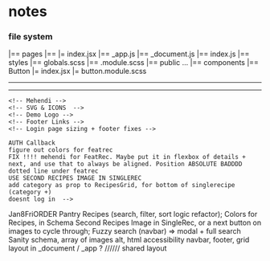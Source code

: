 # notes

### file system
|== pages
    |== <name>
        |= index.jsx
    |== _app.js
    |== _document.js
    |== index.js
|== styles
    |== globals.scss
    |== <name>.module.scss
|== public
    ...
|== components
    |== Button
        |= index.jsx
        |= button.module.scss

---
<!-- todo 

- featRecipe API / getAllFeaturableRecipes => allow params for /snacks only! featRecipe/
- assigned color functions / option in SANITYIO for colors - featured & single 
- api for ingredients to have caloric values
- figure out 'next' featured recipe
- spice in grid form 

dec 31st LEFT - 
MORE RECIPES COMPONENT
    - made, with options 
    - css grid

PANTRY
    - css grid ingredients, add up ingredients and check any recipes
    - visually similar to more recipes, might be reusable

SEARCH 
    - ONLY RECIPES, ingredients section only in pantry (doesn't make sense to search for ingredients)

CSS GRID for INDEX -> footer

REGISTER -
    sanityio schema for users
    authentication
    saved recipes, with user schema

ABOUT - 
    simple write up
    SOCIALS coming soon

IMAGES - 
    squared, sanity asset pipeline image editor
    sanity array of images schema

DIFFICULTY - 
    make css bar of 10steps

LOAD SANITY DATA! 

ART -
    mehendi stock art, placed at edges of pages
    dotted lines
    svg for next featured recipe,  -->

--- 
<!-- 
division of tasks

JAN 1st - 
    REGISTER / AUTHENTICATION
    SANITYIO USER SCHEMA
    queries to save recipe to user

    ABOUT
    simple write up

    ? -> next feat recipe svg, mehendi
JAN 2nd -
    CSS GRID
    index css grid, sticky footer
    MORE RECIPES COMPONENT

    ? -> mehendi, auth completion (callback, login page css grid)
JAN 3rd -
    SEARCH
    SANITY DATA LOAD 
    DIFFICULTY BAR 

    ? -> PANTRY, IMAGES
JAN 4th -
    PANTRY
    HOSTING
    RESUME 
    a/A

    'COMPLETED'

---  -->

<!-- regrouping on JAN 5th! 

remainders - 
    SANITYIO USER SCHEMA 
    SAVED RECIPES 
    AUTH CALLBACK
        - 
    MEHENDI CSS 
    SVGS & ICONS (inc. DOTTED LINES)
    DEMO (NAVBAR LOGO)
        - 
    FUZZY JSON SEARCH (NAVBAR) 
    SEARCH (NAVBAR) MODAL / STYLING 
    SEARCH / FILTER (RECIPES) LOGIC
        - 
    PANTRY
        - 
    COMPLETION OF AUX PAGES (SOCIALS, ABOUT)
    FOOTER LINKS
        -
    AUTO IMAGE PIPELINE SANITYIO
    SANITYIO DATA LOAD - RECIPES + INGREDIENTS + ETC -->


<!-- AuxWork -->
    <!-- Mehendi -->
    <!-- SVG & ICONS  -->
    <!-- Demo Logo -->
    <!-- Footer Links -->
    <!-- Login page sizing + footer fixes -->

<!-- AuxWork (cont.)
    Blog Divs
    Index MoreRecipes Comp
    -
    Sanity Image Pipeline
    MoreRecipes Comp following SingleRecipe
    cont. Mehendi / diff one on [recipe].js
    Aux Pages (social / about)
    <!-- getStaticProps for recipes.js -->
    AUTH Callback
    figure out colors for featrec
    FIX !!!! mehendi for FeatRec. Maybe put it in flexbox of details + next, and use that to always be aligned. Position ABSOLUTE BADDDD
    dotted line under featrec
    USE SECOND RECIPES IMAGE IN SINGLEREC
    add category as prop to RecipesGrid, for bottom of singlerecipe (category +)
    doesnt log in  -->

Jan8FriORDER
    <!-- Sanity Image Pipeline -->
    <!-- MoreRecipes (by category, after SingleRecipe); -->
    <!-- Aux Pages (socials / about) -->
    <!-- FeatRec Mehendi fix, flexbox with details + next (currently pos absoluted); -->
    <!-- dotted svg under featRec, better way to implement? -->
    Pantry
    <!-- Difficulty bar on Single Recipe -->
    Recipes (search, filter, sort logic refactor);
    <!-- AUTH - callback (change to index), redirect upon sign in (to index)e -->
    Colors for Recipes, in Schema
    Second Recipes Image in SingleRec, or a next button on images to cycle through;
    Fuzzy search (navbar) => modal + full search
    Sanity schema, array of images
    alt, html accessibility 
    navbar, footer, grid layout in _document / _app ? ////// shared layout
    
